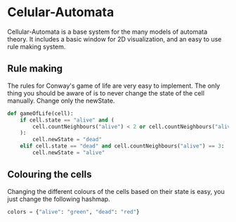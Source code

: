 # Celular-Automata

Cellular-Automata is a base system for the many models of automata theory.
It includes a basic window for 2D visualization, and an easy to use rule making system.

## Rule making

The rules for Conway's game of life are very easy to implement.
The only thing you should be aware of is to never change the state of the cell manually.
Change only the newState.

```python
def gameOfLife(cell):
    if cell.state == "alive" and (
        cell.countNeighbours("alive") < 2 or cell.countNeighbours("alive") > 3
    ):
        cell.newState = "dead"
    elif cell.state == "dead" and cell.countNeighbours("alive") == 3:
        cell.newState = "alive"
```

## Colouring the cells

Changing the different colours of the cells based on their state is easy, you just change the following hashmap.

```python
colors = {"alive": "green", "dead": "red"}
```
